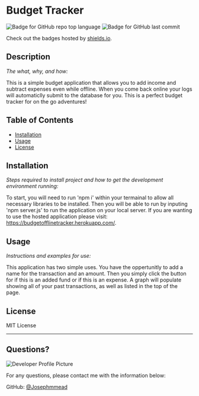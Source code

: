 # Budget Tracker
  ![Badge for GitHub repo top language](https://img.shields.io/github/languages/top/josephmmead/Online-Offline-Budget-Trackers?style=flat&logo=appveyor) ![Badge for GitHub last commit](https://img.shields.io/github/last-commit/josephmmead/Online-Offline-Budget-Trackers?style=flat&logo=appveyor)
  
  Check out the badges hosted by [shields.io](https://shields.io/).
  
  
  ## Description 
  
  *The what, why, and how:* 
  
  This is a simple budget application that allows you to add income and subtract expenses even while offline. When you come back online your logs will automaticlly submit to the database for you. This is a perfect budget tracker for on the go adventures!
  ## Table of Contents
  * [Installation](#installation)
  * [Usage](#usage)
  * [License](#license)
  
  ## Installation
  
  *Steps required to install project and how to get the development environment running:*
  
  To start, you will need to run 'npm i' within your termainal to allow all necessary libraries to be installed. Then you will be able to run by inputing 'npm server.js' to run the application on your local server. If you are wanting to use the hosted application please visit: https://budgetofflinetracker.herokuapp.com/.
  
  ## Usage 
  
  *Instructions and examples for use:*
  
  This application has two simple uses. You have the oppertunitly to add a name for the transaction and an amount. Then you simply click the button for if this is an added fund or if this is an expense. A graph will populate showing all of your past transactions, as well as listed in the top of the page. 
  
  ## License
  
  MIT License
  
  ---
  
  ## Questions?
  
  ![Developer Profile Picture](https://avatars0.githubusercontent.com/u/68597506?v=4) 
  
  For any questions, please contact me with the information below:
 
  GitHub: [@Josephmmead](https://api.github.com/users/Josephmmead)